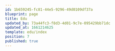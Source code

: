 ```yaml
---
id: 1b659245-fc81-44e5-9296-49d0109df37a
blueprint: page
title: Edu
updated_by: 73a44fc3-f8d3-4d01-9c7e-095429bb71dc
updated_at: 1661214625
template: edu/index
position: 7
published: true
---
```

